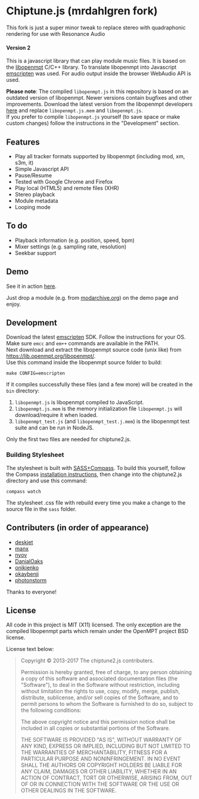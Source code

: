 # Chiptune.js (mrdahlgren fork)

This fork is just a super minor tweak to replace stereo with quadraphonic rendering for use with Resonance Audio

#### Version 2

This is a javascript library that can play module music files. It is based on the [libopenmpt](https://lib.openmpt.org/libopenmpt) C/C++ library. To translate libopenmpt into Javascript [emscripten](https://github.com/kripken/emscripten) was used. For audio output inside the browser WebAudio API is used.

**Please note**: The compiled `libopenmpt.js` in this repository is based on an outdated version of libopenmpt. Newer versions contain bugfixes and other improvements. Download the latest version from the libopenmpt developers [here](https://lib.openmpt.org/libopenmpt/download/) and replace `libopenmpt.js.mem` and `libopenmpt.js`.  
If you prefer to compile `libopenmpt.js` yourself (to save space or make custom changes) follow the instructions in the "Development" section.

## Features

* Play all tracker formats supported by libopenmpt (including mod, xm, s3m, it)
* Simple Javascript API
* Pause/Resume
* Tested with Google Chrome and Firefox
* Play local (HTML5) and remote files (XHR)
* Stereo playback
* Module metadata
* Looping mode
 
## To do

* Playback information (e.g. position, speed, bpm)
* Mixer settings (e.g. sampling rate, resolution)
* Seekbar support
 
## Demo

See it in action [here](https://mdahlgrengadd.github.io/chiptune2.js-mrdahlgren/).

Just drop a module (e.g. from [modarchive.org](https://modarchive.org)) on the demo page and enjoy.

## Development
Download the latest [emscripten](https://emscripten.org/) SDK. Follow the instructions for your OS. Make sure `emcc` and `em++` commands are available in the PATH.  
Next download and extract the libopenmpt source code (unix like) from https://lib.openmpt.org/libopenmpt/.  
Use this command inside the libopenmpt source folder to build:

    make CONFIG=emscripten

If it compiles successfully these files (and a few more) will be created in the `bin` directory:

1. `libopenmpt.js` is libopenmpt compiled to JavaScript.
2. `libopenmpt.js.mem` is the memory initialization file `libopenmpt.js` will download/require it when loaded.
3. `libopenmpt_test.js` (and `libopenmpt_test.j.mem`) is the libopenmpt test suite and can be run in NodeJS.

Only the first two files are needed for chiptune2.js.

### Building Stylesheet
The stylesheet is built with [SASS+Compass](http://compass-style.org/). To build this yourself, follow the Compass [installation instructions](http://compass-style.org/install/), then change into the chiptune2.js directory and use this command:

    compass watch

The stylesheet .css file with rebuild every time you make a change to the source file in the `sass` folder.

## Contributers (in order of appearance)
- [deskjet](https://github.com/deskjet)
- [manx](https://github.com/manxorist)
- [nyov](https://github.com/nyov)
- [DanialOaks](https://github.com/DanielOaks)
- [onikienko](https://github.com/onikienko)
- [okaybenji](https://github.com/okaybenji)
- [photonstorm](https://github.com/photonstorm)

Thanks to everyone!

## License

All code in this project is MIT (X11) licensed. The only exception are the compiled libopenmpt parts which remain under the OpenMPT project BSD license.

License text below:

>Copyright © 2013-2017 The chiptune2.js contributers.
>
>Permission is hereby granted, free of charge, to any person obtaining a copy of this software and associated documentation files (the "Software"), to deal in the Software without restriction, including without limitation the rights to use, copy, modify, merge, publish, distribute, sublicense, and/or sell copies of the Software, and to permit persons to whom the Software is furnished to do so, subject to the following conditions:
>
>The above copyright notice and this permission notice shall be included in all copies or substantial portions of the Software.
>
>THE SOFTWARE IS PROVIDED "AS IS", WITHOUT WARRANTY OF ANY KIND, EXPRESS OR IMPLIED, INCLUDING BUT NOT LIMITED TO THE WARRANTIES OF MERCHANTABILITY, FITNESS FOR A PARTICULAR PURPOSE AND NONINFRINGEMENT. IN NO EVENT SHALL THE AUTHORS OR COPYRIGHT HOLDERS BE LIABLE FOR ANY CLAIM, DAMAGES OR OTHER LIABILITY, WHETHER IN AN ACTION OF CONTRACT, TORT OR OTHERWISE, ARISING FROM, OUT OF OR IN CONNECTION WITH THE SOFTWARE OR THE USE OR OTHER DEALINGS IN THE SOFTWARE.

